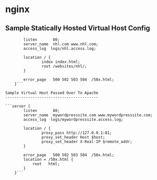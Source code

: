 nginx
=====

Sample Statically Hosted Virtual Host Config
--------------------------------------------

```server {
        listen       80;
        server_name  nhl.com www.nhl.com;
        access_log  logs/nhl.access.log;

        location / {
                index index.html;
                root /websites/nhl/;
        }

        error_page   500 502 503 504  /50x.html;
    }```

Sample Virtual Host Passed Over To Apache
-----------------------------------------

```server {
        listen       80;
        server_name  mywordpresssite.com www.mywordpresssite.com;
        access_log  logs/mywordpresssite.access.log;

        location / {
                proxy_pass http://127.0.0.1:81;
                proxy_set_header Host $host;
                proxy_set_header X-Real-IP $remote_addr;
        }

        error_page   500 502 503 504  /50x.html;
        location = /50x.html {
            root   html;
        }
    }```
